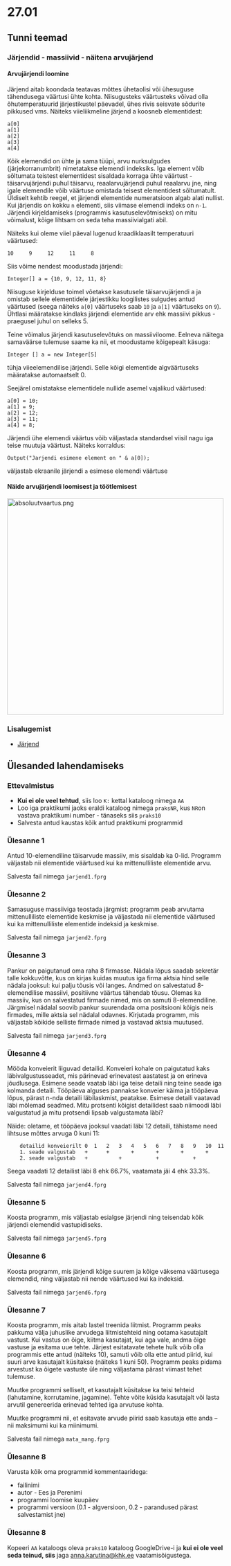 # 27.01
## Tunni teemad
### Järjendid - massiivid - näitena arvujärjend
#### Arvujärjendi loomine
Järjend aitab koondada teatavas mõttes ühetaolisi või ühesuguse tähendusega väärtusi ühte kohta. 
Niisugusteks väärtusteks võivad olla õhutemperatuurid järjestikustel päevadel, ühes rivis seisvate sõdurite pikkused vms. 
Näiteks viieliikmeline järjend a koosneb elementidest:
```
a[0]
a[1]
a[2]
a[3]
a[4]
```
Kõik elemendid on ühte ja sama tüüpi, arvu nurksulgudes (järjekorranumbrit) nimetatakse elemendi indeksiks. Iga element võib sõltumata teistest elementidest sisaldada korraga ühte väärtust - täisarvujärjendi puhul täisarvu, reaalarvujärjendi puhul reaalarvu jne, ning igale elemendile võib väärtuse omistada teisest elementidest sõltumatult.
Üldiselt kehtib reegel, et järjendi elementide numeratsioon algab alati nullist. Kui järjendis on kokku `n` elementi, siis viimase elemendi indeks on `n-1`.
Järjendi kirjeldamiseks (programmis kasutuselevõtmiseks) on mitu võimalust, kõige lihtsam on seda teha massiivialgati abil. 

Näiteks kui oleme viiel päeval lugenud kraadiklaasilt temperatuuri väärtused:
```
10     9     12     11     8
```
Siis võime nendest moodustada järjendi:
```
Integer[] a = {10, 9, 12, 11, 8}
```
Niisuguse kirjelduse toimel võetakse kasutusele täisarvujärjendi a ja omistab sellele elementidele järjestikku loogilistes sulgudes antud väärtused (seega näiteks `a[0]` väärtuseks saab `10` ja `a[1]` väärtuseks on `9`).
Ühtlasi määratakse kindlaks järjendi elementide arv ehk massiivi pikkus - praegusel juhul on selleks 5.

Teine võimalus järjendi kasutuselevõtuks on massiiviloome. Eelneva näitega samaväärse tulemuse saame ka nii, et moodustame kõigepealt käsuga:
```
Integer [] a = new Integer[5]
```

tühja viieelemendilise järjendi. Selle kõigi elementide algväärtuseks määratakse automaatselt 0.

Seejärel omistatakse elementidele nullide asemel vajalikud väärtused:
```
a[0] = 10;
a[1] = 9;
a[2] = 12;
a[3] = 11;
a[4] = 8;
```
Järjendi ühe elemendi väärtus võib väljastada standardsel viisil nagu iga teise muutuja väärtust. Näiteks korraldus:
```
Output("Jarjendi esimene element on " & a[0]);
```
väljastab ekraanile järjendi `a` esimese elemendi väärtuse

#### Näide arvujärjendi loomisest ja töötlemisest
<img src="http://anna.ikt.khk.ee/aa_ita19/27.01/naide1.PNG" width="500" alt="absoluutvaartus.png">

### Lisalugemist
* [Järjend](https://web.htk.tlu.ee/digitaru/programmeerimine/chapter/jarjend/)

## Ülesanded lahendamiseks
### Ettevalmistus
* <b>Kui ei ole veel tehtud</b>, siis loo `K:` kettal kataloog nimega `AA`
* Loo iga praktikumi jaoks eraldi kataloog nimega `praksNR`, kus `NR`on vastava praktikumi number - tänaseks siis `praks10`
* Salvesta antud kaustas kõik antud praktikumi programmid

### Ülesanne 1
Antud 10-elemendiline täisarvude massiiv, mis sisaldab ka 0-lid. Programm väljastab nii elementide väärtused kui ka mittenulliliste elementide arvu.

Salvesta fail nimega `jarjend1.fprg`

### Ülesanne 2
Samasuguse massiiviga teostada järgmist: programm peab arvutama mittenulliliste elementide keskmise ja väljastada nii elementide väärtused kui ka mittenulliliste elementide indeksid ja keskmise.

Salvesta fail nimega `jarjend2.fprg`

### Ülesanne 3
Pankur on paigutanud oma raha 8 firmasse. Nädala lõpus saadab sekretär talle kokkuvõtte, kus on kirjas kuidas muutus iga firma aktsia hind selle nädala jooksul: kui palju tõusis või langes. Andmed on salvestatud 8-elemendilise massiivi, positiivne väärtus tähendab tõusu. Olemas ka massiiv, kus on salvestatud firmade nimed, mis on samuti 8-elemendiline. Järgmisel nädalal soovib pankur suurendada oma positsiooni kõigis neis firmades, mille aktsia sel nädalal odavnes. Kirjutada programm, mis väljastab kõikide selliste firmade nimed ja vastavad aktsia muutused.

Salvesta fail nimega `jarjend3.fprg`

### Ülesanne 4
Mööda konveierit liiguvad detailid. Konveieri kohale on paigutatud kaks läbivalgustusseadet, mis pärinevad erinevatest aastatest ja on erineva jõudlusega. Esimene seade vaatab läbi iga teise detaili ning teine seade iga kolmanda detaili. Tööpäeva alguses pannakse konveier käima ja tööpäeva lõpus, pärast n-nda detaili läbilaskmist, peatakse. Esimese detaili vaatavad läbi mõlemad seadmed. Mitu protsenti kõigist detailidest saab niimoodi läbi valgustatud ja mitu protsendi lipsab valgustamata läbi?

Näide: oletame, et tööpäeva jooksul vaadati läbi 12 detaili, tähistame need lihtsuse mõttes arvuga 0 kuni 11:
```
	detailid konveierilt 0	1	2	3	4	5	6	7	8	9	10	11
	1. seade valgustab   +		+		+		+		+		+	
	2. seade valgustab   +			+			+			+			
```
Seega vaadati 12 detailist läbi 8 ehk 66.7%, vaatamata jäi 4 ehk 33.3%.

Salvesta fail nimega `jarjend4.fprg`

### Ülesanne 5
Koosta programm, mis väljastab esialgse järjendi ning teisendab kõik järjendi elemendid vastupidiseks.

Salvesta fail nimega `jarjend5.fprg`

### Ülesanne 6
Koosta programm, mis järjendi kõige suurem ja kõige väksema väärtusega elemendid, ning väljastab nii nende väärtused kui ka indeksid.

Salvesta fail nimega `jarjend6.fprg`

### Ülesanne 7
Koosta programm, mis aitab lastel treenida liitmist. Programm peaks pakkuma välja juhuslike arvudega liitmistehteid ning ootama kasutajalt vastust. Kui vastus on õige, kiitma kasutajat, kui aga vale, andma õige vastuse ja esitama uue tehte. Järjest esitatavate tehete hulk võib olla programmis ette antud (näiteks 10), samuti võib olla ette antud piirid, kui suuri arve
kasutajalt küsitakse (näiteks 1 kuni 50). Programm peaks pidama arvestust ka õigete vastuste üle ning väljastama pärast viimast tehet tulemuse. 

Muutke programmi selliselt, et kasutajalt küsitakse ka teisi tehteid (lahutamine, korrutamine, jagamine). Tehte võite küsida kasutajalt või lasta arvutil genereerida erinevad tehted iga arvutuse kohta.

Muutke programmi nii, et esitavate arvude piirid saab kasutaja ette anda – nii maksimumi kui ka miinimumi.

Salvesta fail nimega `mata_mang.fprg`

### Ülesanne 8
Varusta kõik oma programmid kommentaaridega:
* failinimi
* autor  - Ees ja Perenimi
* programmi loomise kuupäev
* programmi versioon (0.1 - algversioon, 0.2 - parandused pärast salvestamist jne)
### Ülesanne 8
Kopeeri `AA` kataloogs oleva `praks10` kataloog GoogleDrive-i ja <b>kui ei ole veel seda teinud, siis</b> jaga [anna.karutina@khk.ee]("mailto:anna.karutina@khk.ee") vaatamisõigustega.